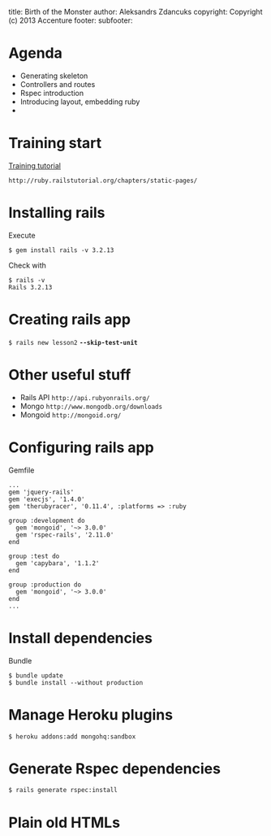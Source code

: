 title: Birth of the Monster
author: Aleksandrs Zdancuks
copyright: Copyright (c) 2013 Accenture
footer:
subfooter:


Agenda
======

  * Generating skeleton
  * Controllers and routes
  * Rspec introduction
  * Introducing layout, embedding ruby
  * 

Training start
==============

[Training tutorial](http://ruby.railstutorial.org/chapters/static-pages/)

    http://ruby.railstutorial.org/chapters/static-pages/

Installing rails
================

Execute

    $ gem install rails -v 3.2.13

Check with

    $ rails -v
    Rails 3.2.13


Creating rails app
==================

`$ rails new lesson2` **`--skip-test-unit`**


Other useful stuff
==================

* Rails API `http://api.rubyonrails.org/`
* Mongo `http://www.mongodb.org/downloads`
* Mongoid `http://mongoid.org/`


Configuring rails app
=====================

Gemfile

    ...
    gem 'jquery-rails'
    gem 'execjs', '1.4.0'
    gem 'therubyracer', '0.11.4', :platforms => :ruby

    group :development do
      gem 'mongoid', '~> 3.0.0'
      gem 'rspec-rails', '2.11.0'
    end

    group :test do
      gem 'capybara', '1.1.2'
    end

    group :production do
      gem 'mongoid', '~> 3.0.0'
    end
    ...


Install dependencies
====================

Bundle

    $ bundle update 
    $ bundle install --without production


Manage Heroku plugins
=====================

    $ heroku addons:add mongohq:sandbox


Generate Rspec dependencies
===========================

    $ rails generate rspec:install


Plain old HTMLs
===============

